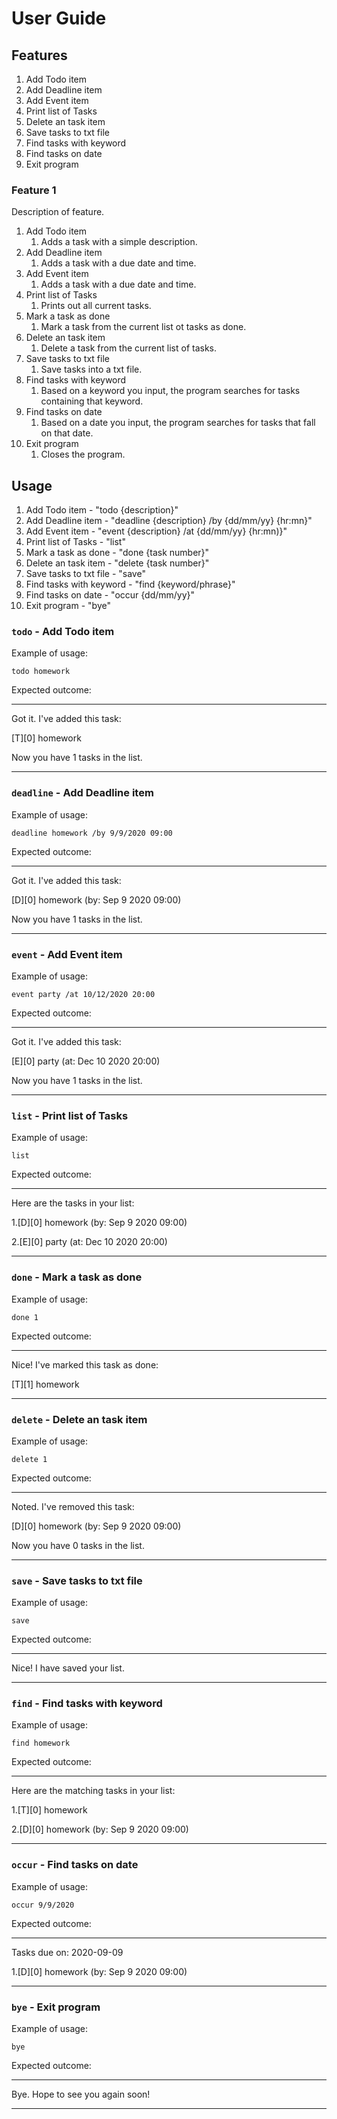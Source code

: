 # User Guide

## Features 
1. Add Todo item
1. Add Deadline item
1. Add Event item
1. Print list of Tasks
1. Delete an task item
1. Save tasks to txt file
1. Find tasks with keyword
1. Find tasks on date
1. Exit program

### Feature 1 
Description of feature.
1. Add Todo item
   1. Adds a task with a simple description. 
1. Add Deadline item
   1. Adds a task with a due date and time.
1. Add Event item
   1. Adds a task with a due date and time.
1. Print list of Tasks
   1. Prints out all current tasks.
1. Mark a task as done
   1. Mark a task from the current list ot tasks as done.
1. Delete an task item
   1. Delete a task from the current list of tasks.
1. Save tasks to txt file
   1. Save tasks into a txt file.
1. Find tasks with keyword
   1. Based on a keyword you input, the program searches for tasks containing that keyword.
1. Find tasks on date
   1. Based on a date you input, the program searches for tasks that fall on that date.
1. Exit program
   1. Closes the program.

## Usage
1. Add Todo item - "todo {description}"
1. Add Deadline item - "deadline {description} /by {dd/mm/yy} {hr:mn}"
1. Add Event item - "event {description} /at {dd/mm/yy} {hr:mn)}"
1. Print list of Tasks - "list"
1. Mark a task as done - "done {task number}"
1. Delete an task item - "delete {task number}"
1. Save tasks to txt file - "save"
1. Find tasks with keyword - "find {keyword/phrase}"
1. Find tasks on date - "occur {dd/mm/yy}"
1. Exit program - "bye"

### `todo` - Add Todo item

Example of usage: 

`todo homework`

Expected outcome:

____________________________________________________________

 Got it. I've added this task:

   [T][0] homework

 Now you have 1 tasks in the list.

____________________________________________________________

### `deadline` - Add Deadline item

Example of usage: 

`deadline homework /by 9/9/2020 09:00`

Expected outcome:

____________________________________________________________

 Got it. I've added this task:

   [D][0] homework (by: Sep 9 2020 09:00)

 Now you have 1 tasks in the list.

____________________________________________________________

### `event` - Add Event item

Example of usage: 

`event party /at 10/12/2020 20:00`

Expected outcome:

____________________________________________________________

 Got it. I've added this task:

   [E][0] party (at: Dec 10 2020 20:00)

 Now you have 1 tasks in the list.

____________________________________________________________


### `list` - Print list of Tasks

Example of usage: 

`list`

Expected outcome:

____________________________________________________________
 Here are the tasks in your list:

 1.[D][0] homework (by: Sep 9 2020 09:00)

 2.[E][0] party (at: Dec 10 2020 20:00)

____________________________________________________________

### `done` - Mark a task as done

Example of usage: 

`done 1`

Expected outcome:

____________________________________________________________
 Nice! I've marked this task as done: 

   [T][1] homework

____________________________________________________________

### `delete` - Delete an task item

Example of usage: 

`delete 1`

Expected outcome:

____________________________________________________________
 Noted. I've removed this task: 

   [D][0] homework (by: Sep 9 2020 09:00)

 Now you have 0 tasks in the list.

____________________________________________________________

### `save` - Save tasks to txt file

Example of usage: 

`save`

Expected outcome:

____________________________________________________________
 Nice! I have saved your list.

____________________________________________________________

### `find` - Find tasks with keyword

Example of usage: 

`find homework`

Expected outcome:

____________________________________________________________
 Here are the matching tasks in your list:

 1.[T][0] homework

 2.[D][0] homework (by: Sep 9 2020 09:00)

____________________________________________________________

### `occur` - Find tasks on date

Example of usage: 

`occur 9/9/2020`

Expected outcome:

____________________________________________________________
 Tasks due on: 2020-09-09

 1.[D][0] homework (by: Sep 9 2020 09:00)

____________________________________________________________

### `bye` - Exit program

Example of usage: 

`bye`

Expected outcome:

____________________________________________________________
 Bye. Hope to see you again soon!

____________________________________________________________


